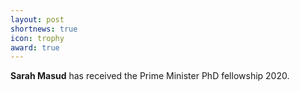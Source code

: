 ```yaml
---
layout: post
shortnews: true
icon: trophy
award: true
---
```


<b>Sarah Masud</b> has received the Prime Minister PhD fellowship 2020.
